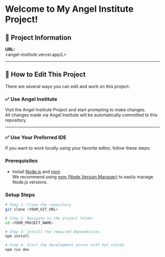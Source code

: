 # Welcome to My **Angel Institute** Project! 

## 📂 Project Information
**URL:**  
<angel-institute.vercel.app/L>

---

## 🚀 How to Edit This Project

There are several ways you can edit and work on this project:

### ✅ Use **Angel Institute**
Visit the Angel Institute Project and start prompting to make changes.  
All changes made via Angel Institute will be automatically committed to this repository.

---

### ✅ Use Your Preferred IDE

If you want to work locally using your favorite editor, follow these steps:

### Prerequisites
- Install [Node.js](https://nodejs.org/en/download/) and [npm](https://www.npmjs.com/get-npm).  
  We recommend using [nvm (Node Version Manager)](https://github.com/nvm-sh/nvm) to easily manage Node.js versions.

### Setup Steps

```bash
# Step 1: Clone the repository
git clone <YOUR_GIT_URL>

# Step 2: Navigate to the project folder
cd <YOUR_PROJECT_NAME>

# Step 3: Install the required dependencies
npm install

# Step 4: Start the development server with hot reload
npm run dev
